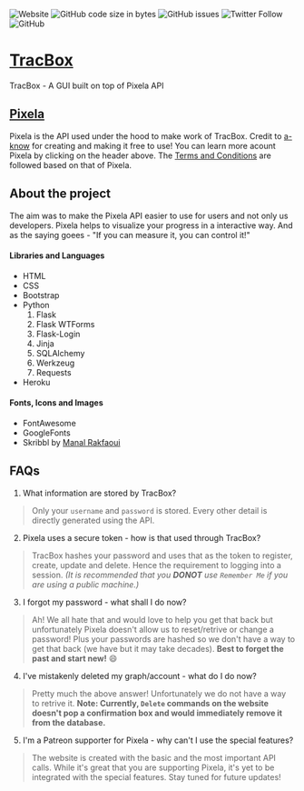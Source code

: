 ![Website](https://img.shields.io/website?down_color=firebrick&down_message=offline&style=for-the-badge&up_color=springgreen&up_message=online&url=https%3A%2F%2Ftracbox.herokuapp.com%2F)
![GitHub code size in bytes](https://img.shields.io/github/languages/code-size/snehangsude/tracbox?color=lightblue&style=for-the-badge)
![GitHub issues](https://img.shields.io/github/issues-raw/snehangsude/tracbox?color=crimson&style=for-the-badge)
![Twitter Follow](https://img.shields.io/twitter/follow/_Perceptron_?color=teal&style=for-the-badge)
![GitHub](https://img.shields.io/github/license/snehangsude/tracbox?color=bisque&style=for-the-badge)

# [TracBox](https://tracbox.herokuapp.com/)
TracBox - A GUI built on top of Pixela API

## [Pixela](https://pixe.la/)
Pixela is the API used under the hood to make work of TracBox. Credit to [a-know](https://twitter.com/a_know) for creating and making it free to use!
You can learn more acount Pixela by clicking on the header above. 
The [Terms and Conditions](https://github.com/a-know/Pixela/wiki/Terms-of-Service) are followed based on that of Pixela.

## About the project
The aim was to make the Pixela API easier to use for users and not only us developers. Pixela helps to visualize your progress in a interactive way.
And as the saying goees - "If you can measure it, you can control it!"

#### Libraries and Languages
- HTML
- CSS
- Bootstrap
- Python
  1. Flask
  2. Flask WTForms
  3. Flask-Login
  4. Jinja
  5. SQLAlchemy
  6. Werkzeug
  7. Requests
- Heroku

#### Fonts, Icons and Images
- FontAwesome
- GoogleFonts
- Skribbl by [Manal Rakfaoui](https://www.instagram.com/lart_dimagination_/)

## FAQs
1. What information are stored by TracBox?
> Only your `username` and `password` is stored. Every other detail is directly generated using the API.

2. Pixela uses a secure token - how is that used through TracBox?
> TracBox hashes your password and uses that as the token to register, create, update and delete. Hence the requirement to logging into a session.
> *(It is recommended that you **DONOT** use `Remember Me` if you are using a public machine.)*

3. I forgot my password - what shall I do now?
> Ah! We all hate that and would love to help you get that back but unfortunately Pixela doesn't allow us to reset/retrive or change a password! 
> Plus your passwords are hashed so we don't have a way to get that back (we have but it may take decades). **Best to forget the past and start new!** 😄

4. I've mistakenly deleted my graph/account - what do I do now?
> Pretty much the above answer! Unfortunately we do not have a way to retrive it. **Note: Currently, `Delete` commands on the website doesn't pop a confirmation 
> box and would immediately remove it from the database.**

5. I'm a Patreon supporter for Pixela - why can't I use the special features?
> The website is created with the basic and the most important API calls. While it's great that you are supporting Pixela, it's yet to be integrated with
> the special features. Stay tuned for future updates!
